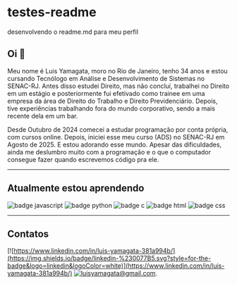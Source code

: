 # testes-readme
desenvolvendo o readme.md para meu perfil

## Oi :wave:

Meu nome é Luis Yamagata, moro no Rio de Janeiro, tenho 34 anos e estou cursando Tecnólogo em Análise e Desenvolvimento de Sistemas no SENAC-RJ. Antes disso estudei Direito, mas não concluí, trabalhei no Direito em um estágio e posteriormente fui efetivado como trainee em uma empresa da área de Direito do Trabalho e Direito Previdenciário. Depois, tive experiências trabalhando fora do mundo corporativo, sendo a mais recente dela em um bar.

Desde Outubro de 2024 comecei a estudar programação por conta própria, com cursos online. Depois, iniciei esse meu curso (ADS) no SENAC-RJ em Agosto de 2025. E estou adorando esse mundo. Apesar das dificuldades, ainda me deslumbro muito com a programação e o que o computador consegue fazer quando escrevemos código pra ele.

---

## Atualmente estou aprendendo

![badge javascript](https://img.shields.io/badge/JavaScript-323330?style=for-the-badge&logo=javascript&logoColor=F7DF1E)
![badge python](https://img.shields.io/badge/Python-FFD43B?style=for-the-badge&logo=python&logoColor=blue)
![badge c](https://img.shields.io/badge/C-00599C?style=for-the-badge&logo=c&logoColor=white)
![badge html](https://img.shields.io/badge/HTML5-E34F26?style=for-the-badge&logo=html5&logoColor=white)
![badge css](https://img.shields.io/badge/CSS3-1572B6?style=for-the-badge&logo=css3&logoColor=white)

---

## Contatos

[![https://www.linkedin.com/in/luis-yamagata-381a994b/](https://img.shields.io/badge/linkedin-%230077B5.svg?style=for-the-badge&logo=linkedin&logoColor=white)](https://www.linkedin.com/in/luis-yamagata-381a994b/) [![luisyamagata@gmail.com](https://img.shields.io/badge/Gmail-D14836?style=for-the-badge&logo=gmail&logoColor=white)](mailto:luisyamagata@gmail.com).





